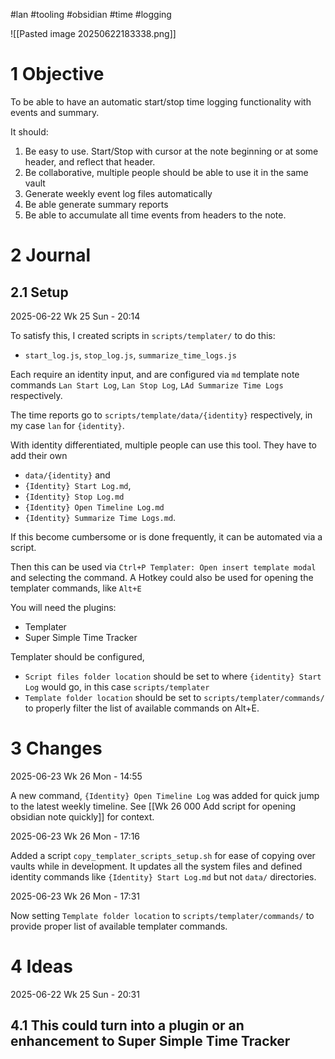 #lan #tooling #obsidian #time #logging 


![[Pasted image 20250622183338.png]]

# 1 Objective

To be able to have an automatic start/stop time logging functionality with events and summary. 

It should:
1. Be easy to use. Start/Stop with cursor at the note beginning or at some header, and reflect that header.
2. Be collaborative, multiple people should be able to use it in the same vault
3. Generate weekly event log files automatically
4. Be able generate summary reports
5. Be able to accumulate all time events from headers to the note.

# 2 Journal

## 2.1 Setup

2025-06-22 Wk 25 Sun - 20:14

To satisfy this, I created scripts in `scripts/templater/` to do this: 
- `start_log.js`, `stop_log.js`, `summarize_time_logs.js`

Each require an identity input, and are configured via `md` template note commands `Lan Start Log`, `Lan Stop Log`, `LAd Summarize Time Logs` respectively.

The time reports go to `scripts/template/data/{identity}` respectively, in my case `lan` for `{identity}`. 

With identity differentiated, multiple people can use this tool. They have to add their own
- `data/{identity}` and 
- `{Identity} Start Log.md`, 
- `{Identity} Stop Log.md` 
- `{Identity} Open Timeline Log.md`
- `{Identity} Summarize Time Logs.md`.

If this become cumbersome or is done frequently, it can be automated via a script.

Then this can be used via `Ctrl+P Templater: Open insert template modal`  and selecting the command. A Hotkey could also be used for opening the templater commands, like `Alt+E`

You will need the plugins:
- Templater
- Super Simple Time Tracker

Templater should be configured, 
- `Script files folder location` should be set to where `{identity} Start Log` would go, in this case `scripts/templater`
-  `Template folder location`  should be set to `scripts/templater/commands/` to properly filter the list of available commands on Alt+E. 

# 3 Changes

2025-06-23 Wk 26 Mon - 14:55

A new command, `{Identity} Open Timeline Log` was added for quick jump to the latest weekly timeline. See [[Wk 26 000 Add script for opening obsidian note quickly]] for context.

2025-06-23 Wk 26 Mon - 17:16

Added a script `copy_templater_scripts_setup.sh` for ease of copying over vaults while in development. It updates all the system files and defined identity commands like `{Identity} Start Log.md` but not `data/` directories.

2025-06-23 Wk 26 Mon - 17:31

Now setting  `Template folder location`  to `scripts/templater/commands/` to provide proper list of available templater commands.

# 4 Ideas

2025-06-22 Wk 25 Sun - 20:31

## 4.1 This could turn into a plugin or an enhancement to Super Simple Time Tracker